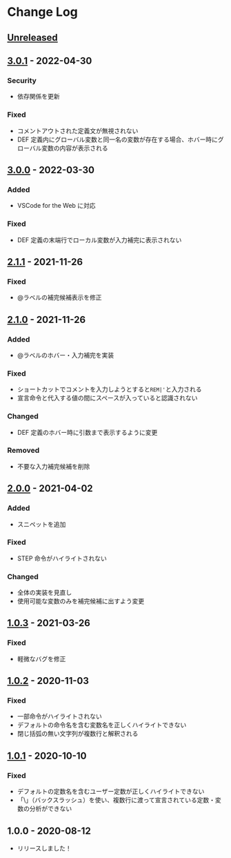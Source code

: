# Change Log

## [Unreleased]

## [3.0.1] - 2022-04-30

### Security

- 依存関係を更新

### Fixed

- コメントアウトされた定義文が無視されない
- DEF 定義内にグローバル変数と同一名の変数が存在する場合、ホバー時にグローバル変数の内容が表示される

## [3.0.0] - 2022-03-30

### Added

- VSCode for the Web に対応

### Fixed

- DEF 定義の末端行でローカル変数が入力補完に表示されない

## [2.1.1] - 2021-11-26

### Fixed

- @ラベルの補完候補表示を修正

## [2.1.0] - 2021-11-26

### Added

- @ラベルのホバー・入力補完を実装

### Fixed

- ショートカットでコメントを入力しようとすると`REM|'`と入力される
- 宣言命令と代入する値の間にスペースが入っていると認識されない

### Changed

- DEF 定義のホバー時に引数まで表示するように変更

### Removed

- 不要な入力補完候補を削除

## [2.0.0] - 2021-04-02

### Added

- スニペットを追加

### Fixed

- STEP 命令がハイライトされない

### Changed

- 全体の実装を見直し
- 使用可能な変数のみを補完候補に出すよう変更

## [1.0.3] - 2021-03-26

### Fixed

- 軽微なバグを修正

## [1.0.2] - 2020-11-03

### Fixed

- 一部命令がハイライトされない
- デフォルトの命令名を含む変数名を正しくハイライトできない
- 閉じ括弧の無い文字列が複数行と解釈される

## [1.0.1] - 2020-10-10

### Fixed

- デフォルトの定数名を含むユーザー定数が正しくハイライトできない
- 「\」（バックスラッシュ）を使い、複数行に渡って宣言されている定数・変数の分析ができない

## 1.0.0 - 2020-08-12

- リリースしました！

[unreleased]: https://github.com/arrow2nd/sb4-extension/compare/v3.0.1...HEAD
[3.0.1]: https://github.com/arrow2nd/sb4-extension/compare/v3.0.0...v3.0.1
[3.0.0]: https://github.com/arrow2nd/sb4-extension/compare/v2.1.1...v3.0.0
[2.1.1]: https://github.com/arrow2nd/sb4-extension/compare/v2.1.0...v2.1.1
[2.1.0]: https://github.com/arrow2nd/sb4-extension/compare/v2.0.0...v2.1.0
[2.0.0]: https://github.com/arrow2nd/sb4-extension/compare/v1.0.3...v2.0.0
[1.0.3]: https://github.com/arrow2nd/sb4-extension/compare/v1.0.2...v1.0.3
[1.0.2]: https://github.com/arrow2nd/sb4-extension/compare/v1.0.1...v1.0.2
[1.0.1]: https://github.com/arrow2nd/sb4-extension/compare/v1.0.0...v1.0.1
